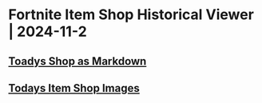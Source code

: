 # Fortnite Item Shop Historical Viewer | 2024-11-2
## [Toadys Shop as Markdown](https://github.com/RogueMew/Fortnite-Item-Shop-Historical/blob/main/Markdown/2024-11-2-ItemShop.md)
## [Todays Item Shop Images](https://github.com/RogueMew/Fortnite-Item-Shop-Historical/tree/main/images/2024-11-2)